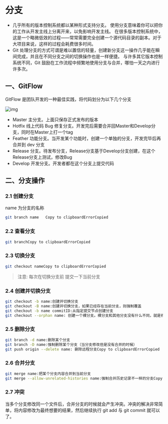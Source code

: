 # 分支

- 几乎所有的版本控制系统都以某种形式支持分支。 使用分支意味着你可以把你的工作从开发主线上分离开来，以免影响开发主线。 在很多版本控制系统中，这是一个略微低效的过程——常常需要完全创建一个源代码目录的副本。对于大项目来说，这样的过程会耗费很多时间。
- Git 处理分支的方式可谓是难以置信的轻量，创建新分支这一操作几乎能在瞬间完成，并且在不同分支之间的切换操作也是一样便捷。 与许多其它版本控制系统不同，Git 鼓励在工作流程中频繁地使用分支与合并，哪怕一天之内进行许多次。

## 一、GitFlow

GitFlow 是团队开发的一种最佳实践，将代码划分为以下几个分支

![img](https://tva1.sinaimg.cn/large/007S8ZIlgy1gffiy2a356j30dy09yt90.jpg)

- Master 主分支。上面只保存正式发布的版本
- Hotfix 线上代码 Bug 修复分支。开发完后需要合并回Master和Develop分支，同时在Master上打一个tag
- Feather 功能分支。当开发某个功能时，创建一个单独的分支，开发完毕后再合并到 dev 分支
- Release 分支。待发布分支，Release分支基于Develop分支创建，在这个Release分支上测试，修改Bug
- Develop 开发分支。开发者都在这个分支上提交代码

## 二、分支操作

### 2.1 创建分支

name 为分支的名称

```sh
git branch name   Copy to clipboardErrorCopied
```

### 2.2 查看分支

```sh
git branchCopy to clipboardErrorCopied
```

### 2.3 切换分支

```sh
git checkout nameCopy to clipboardErrorCopied
```

> 注意: 每次在切换分支前 提交一下当前分支

### 2.4 创建并切换分支

```sh
git checkout -b name:创建并切换分支
git checkout -B name:创建并切换分支，如果已经存在当前分支，则强制覆盖
git checkout -b name commitID:从指定提交节点创建分支
git checkout --orphan name: 创建一个裸分支。裸分支和其他分支没有什么不同，就是裸分支开始的时候，没有父分支的commit提交记录Copy to clipboardErrorCopied
```

### 2.5 删除分支

```sh
git branch -d name:删除某个分支
git branch -D name:强制删除某个分支（当分支修改但是没有合并的时候）
git push origin --delete name: 删除远程分支Copy to clipboardErrorCopied
```

### 2.6 合并分支

```sh
git merge name:把某个分支内容合并到当前分支
git merge --allow-unrelated-histories name:强制合并历史记录不一样的分支Copy to clipboardErrorCopied
```

### 2.7 冲突

当多个分支修改同一个文件后，合并分支的时候就会产生冲突。冲突的解决非常简单，将内容修改为最终想要的结果，然后继续执行 git add 与 git commit 就可以了。